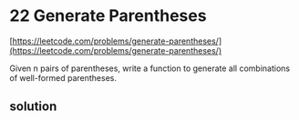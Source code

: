 # 22 Generate Parentheses
[https://leetcode.com/problems/generate-parentheses/](https://leetcode.com/problems/generate-parentheses/)

Given n pairs of parentheses, write a function to generate all combinations of well-formed parentheses.

## solution

```python

```

